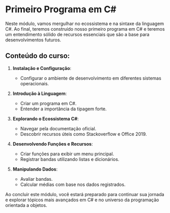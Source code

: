 # Primeiro Programa em C#

Neste módulo, vamos mergulhar no ecossistema e na sintaxe da linguagem C#. Ao final, teremos construído nosso primeiro programa em C# e teremos um entendimento sólido de recursos essenciais que são a base para desenvolvimentos futuros.

## Conteúdo do curso:
1. **Instalação e Configuração**:
   - Configurar o ambiente de desenvolvimento em diferentes sistemas operacionais.
   
2. **Introdução à Linguagem**:
   - Criar um programa em C#.
   - Entender a importância da tipagem forte.
   
3. **Explorando o Ecossistema C#**:
   - Navegar pela documentação oficial.
   - Descobrir recursos úteis como Stackoverflow e Office 2019.
   
4. **Desenvolvendo Funções e Recursos**:
   - Criar funções para exibir um menu principal.
   - Registrar bandas utilizando listas e dicionários.
   
5. **Manipulando Dados**:
   - Avaliar bandas.
   - Calcular médias com base nos dados registrados.

Ao concluir este módulo, você estará preparado para continuar sua jornada e explorar tópicos mais avançados em C# e no universo da programação orientada a objetos.